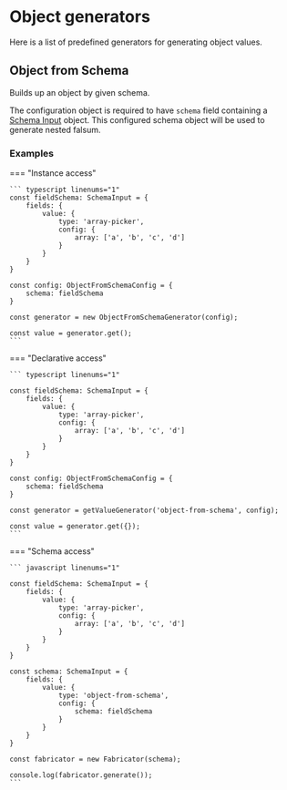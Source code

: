 # Object generators

Here is a list of predefined generators for generating object values.

## Object from Schema

Builds up an object by given schema.

The configuration object is required to have `schema` field containing
a [Schema Input](../Building-Blocks/02_schema-input.md) object. This configured
schema object will be used to generate nested falsum.


### Examples

=== "Instance access"

    ``` typescript linenums="1"
    const fieldSchema: SchemaInput = {
        fields: {
            value: {
                type: 'array-picker',
                config: {
                    array: ['a', 'b', 'c', 'd']
                }
            }
        }
    }

    const config: ObjectFromSchemaConfig = {
        schema: fieldSchema
    }
    
    const generator = new ObjectFromSchemaGenerator(config);
    
    const value = generator.get();
    ```


=== "Declarative access"

    ``` typescript linenums="1"

    const fieldSchema: SchemaInput = {
        fields: {
            value: {
                type: 'array-picker',
                config: {
                    array: ['a', 'b', 'c', 'd']
                }
            }
        }
    }

    const config: ObjectFromSchemaConfig = {
        schema: fieldSchema
    }
    
    const generator = getValueGenerator('object-from-schema', config);
    
    const value = generator.get({});
    ```

=== "Schema access"

    ``` javascript linenums="1"

    const fieldSchema: SchemaInput = {
        fields: {
            value: {
                type: 'array-picker',
                config: {
                    array: ['a', 'b', 'c', 'd']
                }
            }
        }
    }

    const schema: SchemaInput = {
        fields: {
            value: {
                type: 'object-from-schema',
                config: {
                    schema: fieldSchema
                }
            }
        }
    }
        
    const fabricator = new Fabricator(schema);
        
    console.log(fabricator.generate());
    ```
